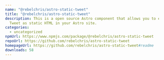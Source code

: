 ```yaml
---
name: "@rebelchris/astro-static-tweet"
title: "@rebelchris/astro-static-tweet"
description: This is a open source Astro component that allows you to embed a
  Tweet as static HTML in your Astro site.
categories:
  - uncategorized
npmUrl: https://www.npmjs.com/package/@rebelchris/astro-static-tweet
repoUrl: https://github.com/rebelchris/astro-static-tweet
homepageUrl: https://github.com/rebelchris/astro-static-tweet#readme
downloads: 58
---
```

